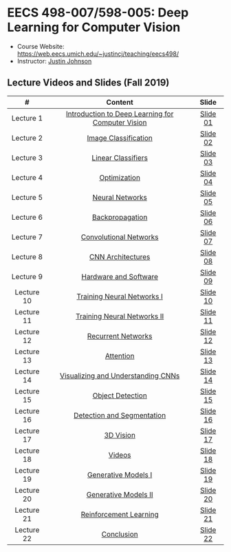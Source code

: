 # EECS 498-007/598-005: Deep Learning for Computer Vision

- Course Website: https://web.eecs.umich.edu/~justincj/teaching/eecs498/
- Instructor: [Justin Johnson](https://web.eecs.umich.edu/~justincj/)

## Lecture Videos and Slides (Fall 2019)

|#|Content|Slide|
|:---:|:---:|:---:|
|Lecture 1|[Introduction to Deep Learning for Computer Vision](https://www.youtube.com/watch?v=dJYGatp4SvA)|[Slide 01](https://web.eecs.umich.edu/~justincj/slides/eecs498/498_FA2019_lecture01.pdf)|
|Lecture 2|[Image Classification](https://www.youtube.com/watch?v=0nqvO3AM2Vw)|[Slide 02](https://web.eecs.umich.edu/~justincj/slides/eecs498/498_FA2019_lecture02.pdf)|
|Lecture 3|[Linear Classifiers](https://www.youtube.com/watch?v=qcSEP17uKKY)|[Slide 03](https://web.eecs.umich.edu/~justincj/slides/eecs498/498_FA2019_lecture03.pdf)|
|Lecture 4|[Optimization](https://www.youtube.com/watch?v=YnQJTfbwBM8)|[Slide 04](https://web.eecs.umich.edu/~justincj/slides/eecs498/498_FA2019_lecture04.pdf)|
|Lecture 5|[Neural Networks](https://www.youtube.com/watch?v=g6InpdhUblE)|[Slide 05](https://web.eecs.umich.edu/~justincj/slides/eecs498/498_FA2019_lecture05.pdf)|
|Lecture 6|[Backpropagation](https://www.youtube.com/watch?v=dB-u77Y5a6A)|[Slide 06](https://web.eecs.umich.edu/~justincj/slides/eecs498/498_FA2019_lecture06.pdf)|
|Lecture 7|[Convolutional Networks](https://www.youtube.com/watch?v=ANyxBVxmdZ0)|[Slide 07](https://web.eecs.umich.edu/~justincj/slides/eecs498/498_FA2019_lecture07.pdf)|
|Lecture 8|[CNN Architectures](https://www.youtube.com/watch?v=XaZIlVrIO-Q)|[Slide 08](https://web.eecs.umich.edu/~justincj/slides/eecs498/498_FA2019_lecture08.pdf)|
|Lecture 9|[Hardware and Software](https://www.youtube.com/watch?v=oXPX8GIOiU4)|[Slide 09](https://web.eecs.umich.edu/~justincj/slides/eecs498/498_FA2019_lecture09.pdf)|
|Lecture 10|[Training Neural Networks I](https://www.youtube.com/watch?v=lGbQlr1Ts7w)|[Slide 10](https://web.eecs.umich.edu/~justincj/slides/eecs498/498_FA2019_lecture10.pdf)|
|Lecture 11|[Training Neural Networks II](https://www.youtube.com/watch?v=WUazOtlti0g)|[Slide 11](https://web.eecs.umich.edu/~justincj/slides/eecs498/498_FA2019_lecture11.pdf)|
|Lecture 12|[Recurrent Networks](https://www.youtube.com/watch?v=dUzLD91Sj-o)|[Slide 12](https://web.eecs.umich.edu/~justincj/slides/eecs498/498_FA2019_lecture12.pdf)|
|Lecture 13|[Attention](https://www.youtube.com/watch?v=YAgjfMR9R_M)|[Slide 13](https://web.eecs.umich.edu/~justincj/slides/eecs498/498_FA2019_lecture13.pdf)|
|Lecture 14|[Visualizing and Understanding CNNs](https://www.youtube.com/watch?v=G1hGwHVykDU)|[Slide 14](https://web.eecs.umich.edu/~justincj/slides/eecs498/498_FA2019_lecture14.pdf)|
|Lecture 15|[Object Detection](https://www.youtube.com/watch?v=TB-fdISzpHQ)|[Slide 15](https://web.eecs.umich.edu/~justincj/slides/eecs498/498_FA2019_lecture15.pdf)|
|Lecture 16|[Detection and Segmentation](https://www.youtube.com/watch?v=9AyMR4IhSWQ)|[Slide 16](https://web.eecs.umich.edu/~justincj/slides/eecs498/498_FA2019_lecture16.pdf)|
|Lecture 17|[3D Vision](https://www.youtube.com/watch?v=S1_nCdLUQQ8)|[Slide 17](https://web.eecs.umich.edu/~justincj/slides/eecs498/498_FA2019_lecture17.pdf)|
|Lecture 18|[Videos](https://www.youtube.com/watch?v=A9D6NXBJdwU)|[Slide 18](https://web.eecs.umich.edu/~justincj/slides/eecs498/498_FA2019_lecture18.pdf)|
|Lecture 19|[Generative Models I](https://www.youtube.com/watch?v=Q3HU2vEhD5Y)|[Slide 19](https://web.eecs.umich.edu/~justincj/slides/eecs498/498_FA2019_lecture19.pdf)|
|Lecture 20|[Generative Models II](https://www.youtube.com/watch?v=igP03FXZqgo)|[Slide 20](https://web.eecs.umich.edu/~justincj/slides/eecs498/498_FA2019_lecture20.pdf)|
|Lecture 21|[Reinforcement Learning](https://www.youtube.com/watch?v=Qex3XzcFKP4)|[Slide 21](https://web.eecs.umich.edu/~justincj/slides/eecs498/498_FA2019_lecture21.pdf)|
|Lecture 22|[Conclusion](https://www.youtube.com/watch?v=s3Ky_Ls4YSY)|[Slide 22](https://web.eecs.umich.edu/~justincj/slides/eecs498/498_FA2019_lecture22.pdf)|

